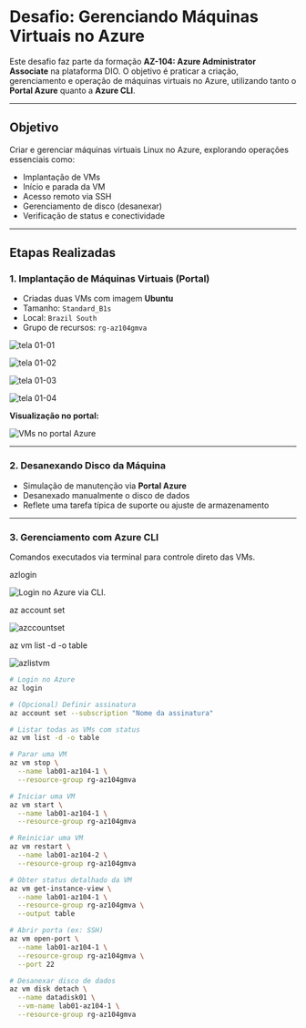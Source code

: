 # Desafio: Gerenciando Máquinas Virtuais no Azure

Este desafio faz parte da formação **AZ-104: Azure Administrator Associate** na plataforma DIO. O objetivo é praticar a criação, gerenciamento e operação de máquinas virtuais no Azure, utilizando tanto o **Portal Azure** quanto a **Azure CLI**.

---

## Objetivo

Criar e gerenciar máquinas virtuais Linux no Azure, explorando operações essenciais como:

- Implantação de VMs
- Início e parada da VM
- Acesso remoto via SSH
- Gerenciamento de disco (desanexar)
- Verificação de status e conectividade

---

## Etapas Realizadas

### 1. Implantação de Máquinas Virtuais (Portal)

- Criadas duas VMs com imagem **Ubuntu**
- Tamanho: `Standard_B1s`
- Local: `Brazil South`
- Grupo de recursos: `rg-az104gmva`

![tela 01-01](./images/azimp01.png)

![tela 01-02](./images/azimp02.png)

![tela 01-03](./images/azimp03.png)

![tela 01-04](./images/azimp04.png)

**Visualização no portal:**

![VMs no portal Azure](./images/azure-vms-criadas-portal.png)

---

### 2. Desanexando Disco da Máquina

- Simulação de manutenção via **Portal Azure**
- Desanexado manualmente o disco de dados
- Reflete uma tarefa típica de suporte ou ajuste de armazenamento

---

### 3. Gerenciamento com Azure CLI

Comandos executados via terminal para controle direto das VMs.

azlogin

![Login no Azure via CLI.](./images/azlogin.png)

az account set

![azccountset](./images/azaccount.png)

az vm list -d -o table

![azlistvm](./images/azlistvm.png)

```bash
# Login no Azure
az login

# (Opcional) Definir assinatura
az account set --subscription "Nome da assinatura"

# Listar todas as VMs com status
az vm list -d -o table

# Parar uma VM
az vm stop \
  --name lab01-az104-1 \
  --resource-group rg-az104gmva

# Iniciar uma VM
az vm start \
  --name lab01-az104-1 \
  --resource-group rg-az104gmva

# Reiniciar uma VM
az vm restart \
  --name lab01-az104-2 \
  --resource-group rg-az104gmva

# Obter status detalhado da VM
az vm get-instance-view \
  --name lab01-az104-1 \
  --resource-group rg-az104gmva \
  --output table

# Abrir porta (ex: SSH)
az vm open-port \
  --name lab01-az104-1 \
  --resource-group rg-az104gmva \
  --port 22

# Desanexar disco de dados
az vm disk detach \
  --name datadisk01 \
  --vm-name lab01-az104-1 \
  --resource-group rg-az104gmva
